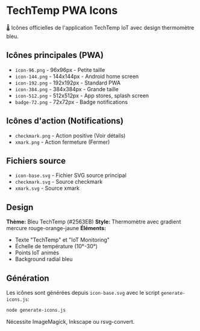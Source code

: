 # TechTemp PWA Icons

🌡️ Icônes officielles de l'application TechTemp IoT avec design thermomètre bleu.

## Icônes principales (PWA)
- `icon-96.png` - 96x96px - Petite taille
- `icon-144.png` - 144x144px - Android home screen  
- `icon-192.png` - 192x192px - Standard PWA
- `icon-384.png` - 384x384px - Grande taille
- `icon-512.png` - 512x512px - App stores, splash screen
- `badge-72.png` - 72x72px - Badge notifications

## Icônes d'action (Notifications)
- `checkmark.png` - Action positive (Voir détails)
- `xmark.png` - Action fermeture (Fermer)

## Fichiers source
- `icon-base.svg` - Fichier SVG source principal
- `checkmark.svg` - Source checkmark
- `xmark.svg` - Source xmark

## Design
**Thème:** Bleu TechTemp (#2563EB)
**Style:** Thermomètre avec gradient mercure rouge-orange-jaune
**Éléments:** 
- Texte "TechTemp" et "IoT Monitoring"
- Échelle de température (10°-30°)
- Points IoT animés
- Background radial bleu

## Génération
Les icônes sont générées depuis `icon-base.svg` avec le script `generate-icons.js`:
```bash
node generate-icons.js
```

Nécessite ImageMagick, Inkscape ou rsvg-convert.
